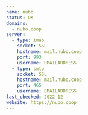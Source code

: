 ```yaml
---
name: nubo
status: OK
domains: 
  - nubo.coop
server:
  - type: imap
    socket: SSL
    hostname: mail.nubo.coop
    port: 993
    username: EMAILADDRESS
  - type: smtp
    socket: SSL
    hostname: mail.nubo.coop
    port: 465
    username: EMAILADDRESS
last_checked: 2022-12
website: https://nubo.coop
---
```


